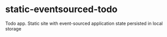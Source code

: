 # static-eventsourced-todo
Todo app. Static site with event-sourced application state persisted in local storage
